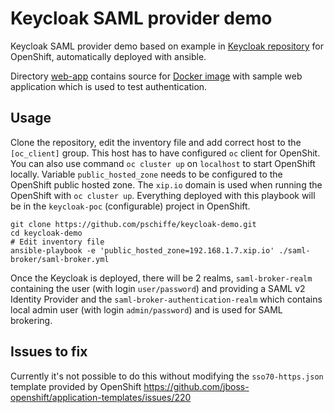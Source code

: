 # Keycloak SAML provider demo

Keycloak SAML provider demo based on example in [Keycloak repository](https://github.com/keycloak/keycloak/tree/master/examples/broker/saml-broker-authentication) for OpenShift, automatically deployed with ansible.

Directory [web-app](https://github.com/pschiffe/keycloak-demo/tree/master/web-app) contains source for [Docker image](https://hub.docker.com/r/pschiffe/keycloak-demo-web-app/) with sample web application which is used to test authentication.

## Usage

Clone the repository, edit the inventory file and add correct host to the `[oc_client]` group. This host has to have configured `oc` client for OpenShit. You can also use command `oc cluster up` on `localhost` to start OpenShift locally. Variable `public_hosted_zone` needs to be configured to the OpenShift public hosted zone. The `xip.io` domain is used when running the OpenShift with `oc cluster up`. Everything deployed with this playbook will be in the `keycloak-poc` (configurable) project in OpenShift.

```
git clone https://github.com/pschiffe/keycloak-demo.git
cd keycloak-demo
# Edit inventory file
ansible-playbook -e 'public_hosted_zone=192.168.1.7.xip.io' ./saml-broker/saml-broker.yml
```

Once the Keycloak is deployed, there will be 2 realms, `saml-broker-realm` containing the user (with login `user/password`) and providing a SAML v2 Identity Provider and the `saml-broker-authentication-realm` which contains local admin user (with login `admin/password`) and is used for SAML brokering.

## Issues to fix

Currently it's not possible to do this without modifying the `sso70-https.json` template provided by OpenShift https://github.com/jboss-openshift/application-templates/issues/220
